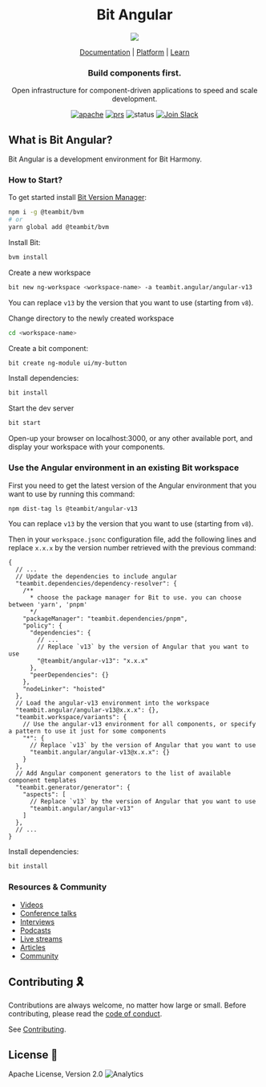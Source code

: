 <h1 align="center">Bit Angular</h1>
<p align="center">
  <img src="https://storage.googleapis.com/static.bit.dev/harmony-docs/readme-logo%20(2).png"/>
</p>

<p align="center">
  <a href="https://harmony-docs.bit.dev/">Documentation</a> |
  <a href="https://bit.dev/">Platform</a> |
  <a href="https://www.youtube.com/channel/UCuNkM3qIO79Q3-VrkcDiXfw">Learn</a>
</p>

<h3 align="center">
  Build components first.
</h3>

<p align="center">
Open infrastructure for component-driven applications to speed and scale development.
</p>

<p align="center">
<a href="https://opensource.org/licenses/Apache-2.0"><img alt="apache" src="https://img.shields.io/badge/License-Apache%202.0-blue.svg"></a>
<a href="https://github.com/teambit/bit/blob/master/CONTRIBUTING.md"><img alt="prs" src="https://img.shields.io/badge/PRs-welcome-brightgreen.svg"></a>
<img alt="status" src="https://github.com/teambit/bit-angular/workflows/CI/badge.svg">
<a href="https://join.slack.com/t/bit-dev-community/shared_invite/zt-o2tim18y-UzwOCFdTafmFKEqm2tXE4w" ><img alt="Join Slack" src="https://img.shields.io/badge/Slack-Join%20Bit%20Slack-blueviolet"/></a>


## What is Bit Angular?

Bit Angular is a development environment for Bit Harmony.


### How to Start?

To get started install [Bit Version Manager](https://harmony-docs.bit.dev/getting-started/installing-bit):

```bash
npm i -g @teambit/bvm
# or
yarn global add @teambit/bvm
```
Install Bit:

```bash
bvm install
```

Create a new workspace
```bash
bit new ng-workspace <workspace-name> -a teambit.angular/angular-v13
```
You can replace `v13` by the version that you want to use (starting from `v8`).

Change directory to the newly created workspace
```bash
cd <workspace-name>
```

Create a bit component:
```bash
bit create ng-module ui/my-button
```

Install dependencies:

```bash
bit install
```

Start the dev server

```bash
bit start
```

Open-up your browser on localhost:3000, or any other available port, and display your workspace with your components.

### Use the Angular environment in an existing Bit workspace
First you need to get the latest version of the Angular environment that you want to use by running this command:

```bash
npm dist-tag ls @teambit/angular-v13
```
You can replace `v13` by the version that you want to use (starting from `v8`).

Then in your `workspace.jsonc` configuration file, add the following lines and replace `x.x.x` by the version number retrieved with the previous command:
```
{  
  // ...
  // Update the dependencies to include angular
  "teambit.dependencies/dependency-resolver": {
    /**
      * choose the package manager for Bit to use. you can choose between 'yarn', 'pnpm'
      */
    "packageManager": "teambit.dependencies/pnpm",
    "policy": {
      "dependencies": {
        // ...
        // Replace `v13` by the version of Angular that you want to use
        "@teambit/angular-v13": "x.x.x"
      },
      "peerDependencies": {}
    },
    "nodeLinker": "hoisted"
  },
  // Load the angular-v13 environment into the workspace
  "teambit.angular/angular-v13@x.x.x": {},
  "teambit.workspace/variants": {
    // Use the angular-v13 environment for all components, or specify a pattern to use it just for some components
    "*": {
      // Replace `v13` by the version of Angular that you want to use
      "teambit.angular/angular-v13@x.x.x": {}
    }
  },
  // Add Angular component generators to the list of available component templates
  "teambit.generator/generator": {
    "aspects": [
      // Replace `v13` by the version of Angular that you want to use
      "teambit.angular/angular-v13"
    ]
  },
  // ...
}
```

Install dependencies:

```bash
bit install
```

### Resources & Community

- [Videos](https://www.youtube.com/c/Bitdev/videos)
- [Conference talks](https://harmony-docs.bit.dev/resources/interviews)
- [Interviews](https://harmony-docs.bit.dev/resources/interviews)
- [Podcasts](https://harmony-docs.bit.dev/resources/podcasts)
- [Live streams](https://harmony-docs.bit.dev/resources/live-streams)
- [Articles](https://harmony-docs.bit.dev/resources/articles)
- [Community](https://harmony-docs.bit.dev/resources/community)


## Contributing 🎗️

Contributions are always welcome, no matter how large or small. Before contributing, please read the [code of conduct](https://github.com/teambit/bit/blob/master/CODE_OF_CONDUCT.md).

See [Contributing](https://github.com/teambit/bit/blob/master/CONTRIBUTING.md).

## License 💮

Apache License, Version 2.0
![Analytics](https://ga-beacon.appspot.com/UA-96032224-1/bit/readme)




